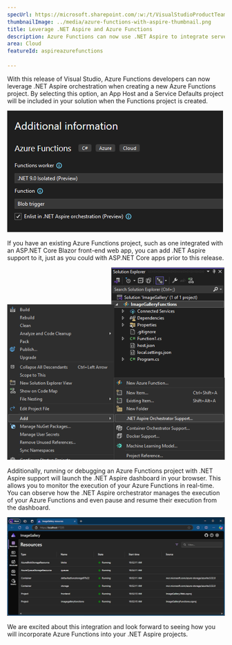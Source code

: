 ```yaml
---
specUrl: https://microsoft.sharepoint.com/:w:/t/VisualStudioProductTeam/Ee7InlTqcRpOiXMYtYPCIOoBcveVK7o_PWF-waDPTEVL8g?e=878SGK
thumbnailImage: ../media/azure-functions-with-aspire-thumbnail.png
title: Leverage .NET Aspire and Azure Functions
description: Azure Functions can now use .NET Aspire to integrate serverless technology into .NET Aspire.
area: Cloud
featureId: aspireazurefunctions

---
```



With this release of Visual Studio, Azure Functions developers can now leverage .NET Aspire orchestration when creating a new Azure Functions project. By selecting this option, an App Host and a Service Defaults project will be included in your solution when the Functions project is created.

![Adding .NET Aspire upon new Function creation](../media/azure-functions-with-aspire-thumbnail.png)

If you have an existing Azure Functions project, such as one integrated with an ASP.NET Core Blazor front-end web app, you can add .NET Aspire support to it, just as you could with ASP.NET Core apps prior to this release.

![Adding .NET Aspire orchestration to existing Functions projects](../media/azure-functions-add-aspire-support.png)

Additionally, running or debugging an Azure Functions project with .NET Aspire support will launch the .NET Aspire dashboard in your browser. This allows you to monitor the execution of your Azure Functions in real-time. You can observe how the .NET Aspire orchestrator manages the execution of your Azure Functions and even pause and resume their execution from the dashboard.

![Running Azure Functions in the .NET Aspire Dashboard](../media/azure-functions-in-dotnet-aspire-dashboard.png)

We are excited about this integration and look forward to seeing how you will incorporate Azure Functions into your .NET Aspire projects.

